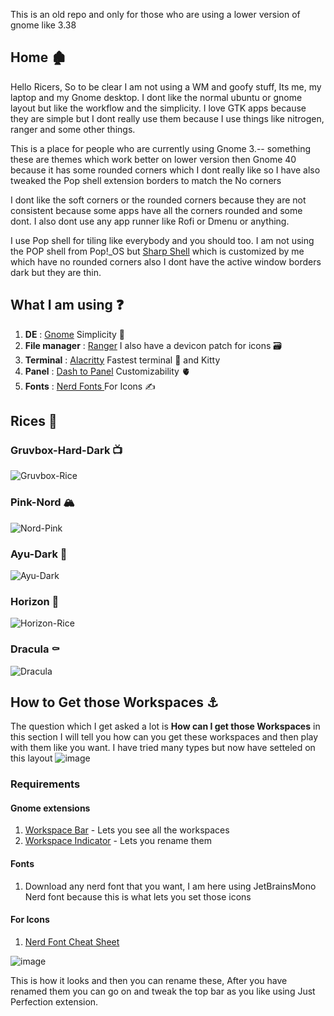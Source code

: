 This is an old repo and only for those who are using a lower version of gnome like 3.38 

## Home 🏚️
Hello Ricers, So to be clear I am not using a WM and goofy stuff, Its me, my laptop and my Gnome desktop. I dont like the normal ubuntu or gnome layout but like the workflow and the simplicity. I love GTK apps because they are simple but I dont really use them because I use things like nitrogen, ranger and some other things. 

This is a place for people who are currently using Gnome 3.-- something these are themes which work better on lower version then Gnome 40 because it has some rounded corners which I dont really like so I have also tweaked the Pop shell extension borders to match the No corners 

I dont like the soft corners or the rounded corners because they are not consistent because some apps have all the corners rounded and some dont. I also dont use any app runner like Rofi or Dmenu or anything. 

I use Pop shell for tiling like everybody and you should too. I am not using the POP shell from Pop!_OS but [Sharp Shell](https://github.com/Deottive/Sharp-Shell) which is customized by me which have no rounded corners also I dont have the active window borders dark but they are thin. 

## What I am using ❓

1. **DE** : [Gnome](https://github.com/GNOME) Simplicity 👣
2. **File manager** : [Ranger](https://github.com/ranger/ranger) I also have a devicon patch for icons 🗃️
3. **Terminal** : [Alacritty](https://github.com/alacritty/alacritty) Fastest terminal 🍉 and Kitty
4. **Panel** : [Dash to Panel](https://github.com/home-sweet-gnome/dash-to-panel) Customizability 🫀
5. **Fonts** : [Nerd Fonts ](https://github.com/ryanoasis/nerd-fonts) For Icons ✍️ 


## Rices 🍙

### Gruvbox-Hard-Dark 📺
![Gruvbox-Rice](https://user-images.githubusercontent.com/71910027/151900189-6d472e25-7573-4591-ac07-1aba1b032390.png)

### Pink-Nord 🏔️
![Nord-Pink](https://user-images.githubusercontent.com/71910027/151900286-1f650595-618f-44e5-9ae3-0c612b0ede20.png)

### Ayu-Dark 💺
![Ayu-Dark](https://user-images.githubusercontent.com/71910027/151900301-d684a08b-2e2d-430e-9741-61865aa9a822.png)

### Horizon 💜
![Horizon-Rice](https://user-images.githubusercontent.com/71910027/152079557-71fdec1e-d07a-4bd7-bb86-d87e4e8ad3d4.png)

### Dracula ⚰️
![Dracula](https://user-images.githubusercontent.com/71910027/152079653-9b748b9a-1d88-4658-8522-c80ff9549380.png)



## How to Get those Workspaces ⚓
The question which I get asked a lot is **How can I get those Workspaces** in this section I will tell you how can you get these workspaces and then play with them like you want. I have tried many types but now have setteled on this layout 
![image](https://user-images.githubusercontent.com/71910027/156094991-b0dd6418-dfdc-474e-b7d5-6a6e53230a2f.png)

### Requirements 
#### Gnome extensions 
1. [Workspace Bar](https://extensions.gnome.org/extension/3851/workspaces-bar/) - Lets you see all the workspaces 
2. [Workspace Indicator](https://extensions.gnome.org/extension/21/workspace-indicator/) - Lets you rename them 
#### Fonts 
1. Download any nerd font that you want, I am here using JetBrainsMono Nerd font because this is what lets you set those icons 
#### For Icons 
1. [Nerd Font Cheat Sheet](https://www.nerdfonts.com/cheat-sheet)

![image](https://user-images.githubusercontent.com/71910027/156095504-be42a2a5-fbd4-4ed6-a6b4-920ffa8dfaeb.png)

This is how it looks and then you can rename these, After you have renamed them you can go on and tweak the top bar as you like using Just Perfection extension. 

